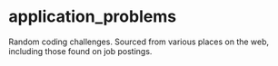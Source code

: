 # application_problems
Random coding challenges. Sourced from various places on the web, including those found on job postings.
